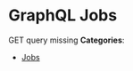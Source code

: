 # GraphQL Jobs


GET query missing
**Categories**:

- [Jobs](https://github/awesome-apis/awesome-apis#jobs)



